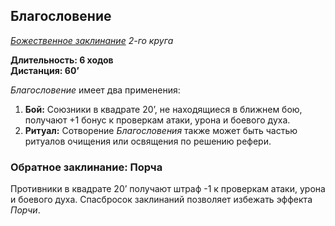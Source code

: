 ## Благословение

*[Божественное заклинание](../divine.md) 2-го круга*

**Длительность: 6 ходов**  
**Дистанция: 60’**

*Благословение* имеет два применения:

1. **Бой:** Союзники в квадрате 20’, не находящиеся в ближнем бою, получают +1 бонус к проверкам атаки, урона и боевого духа.
2. **Ритуал:** Сотворение *Благословения* также может быть частью ритуалов очищения или освящения по решению рефери.

### Обратное заклинание: Порча

Противники в квадрате 20’ получают штраф -1 к проверкам атаки, урона и боевого духа. Спасбросок заклинаний позволяет избежать эффекта *Порчи*.
